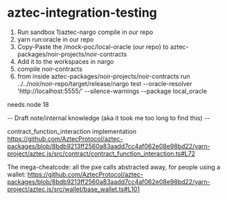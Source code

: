 # aztec-integration-testing

1) Run sandbox
1)aztec-nargo compile in our repo
1) yarn run:oracle in our repo
1) Copy-Paste the /mock-poc/local-oracle  (our repo) to aztec-packages/noir-projects/noir-contracts
1) Add it to the workspaces in nargo
1) compile noir-contracts
1) from inside aztec-packages/noir-projects/noir-contracts run ../../noir/noir-repo/target/release/nargo test --oracle-resolver 'http://localhost:5555/' --silence-warnings --package local_oracle

needs node 18



--  Draft note/internal knowledge (aka it took me too long to find this) --

contract_function_interaction implementation
https://github.com/AztecProtocol/aztec-packages/blob/8bdb9213ff2560a83aadd7cc4af062e08e98bd22/yarn-project/aztec.js/src/contract/contract_function_interaction.ts#L72


The mega-cheatcode: all the pxe calls abstracted away, for people using a wallet:
https://github.com/AztecProtocol/aztec-packages/blob/8bdb9213ff2560a83aadd7cc4af062e08e98bd22/yarn-project/aztec.js/src/wallet/base_wallet.ts#L101